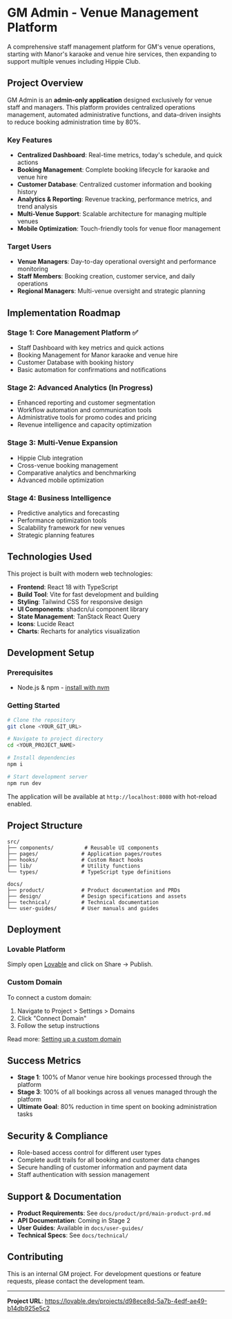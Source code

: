 
# GM Admin - Venue Management Platform

A comprehensive staff management platform for GM's venue operations, starting with Manor's karaoke and venue hire services, then expanding to support multiple venues including Hippie Club.

## Project Overview

GM Admin is an **admin-only application** designed exclusively for venue staff and managers. This platform provides centralized operations management, automated administrative functions, and data-driven insights to reduce booking administration time by 80%.

### Key Features

- **Centralized Dashboard**: Real-time metrics, today's schedule, and quick actions
- **Booking Management**: Complete booking lifecycle for karaoke and venue hire
- **Customer Database**: Centralized customer information and booking history
- **Analytics & Reporting**: Revenue tracking, performance metrics, and trend analysis
- **Multi-Venue Support**: Scalable architecture for managing multiple venues
- **Mobile Optimization**: Touch-friendly tools for venue floor management

### Target Users

- **Venue Managers**: Day-to-day operational oversight and performance monitoring
- **Staff Members**: Booking creation, customer service, and daily operations
- **Regional Managers**: Multi-venue oversight and strategic planning

## Implementation Roadmap

### Stage 1: Core Management Platform ✅
- Staff Dashboard with key metrics and quick actions
- Booking Management for Manor karaoke and venue hire
- Customer Database with booking history
- Basic automation for confirmations and notifications

### Stage 2: Advanced Analytics (In Progress)
- Enhanced reporting and customer segmentation
- Workflow automation and communication tools
- Administrative tools for promo codes and pricing
- Revenue intelligence and capacity optimization

### Stage 3: Multi-Venue Expansion
- Hippie Club integration
- Cross-venue booking management
- Comparative analytics and benchmarking
- Advanced mobile optimization

### Stage 4: Business Intelligence
- Predictive analytics and forecasting
- Performance optimization tools
- Scalability framework for new venues
- Strategic planning features

## Technologies Used

This project is built with modern web technologies:

- **Frontend**: React 18 with TypeScript
- **Build Tool**: Vite for fast development and building
- **Styling**: Tailwind CSS for responsive design
- **UI Components**: shadcn/ui component library
- **State Management**: TanStack React Query
- **Icons**: Lucide React
- **Charts**: Recharts for analytics visualization

## Development Setup

### Prerequisites
- Node.js & npm - [install with nvm](https://github.com/nvm-sh/nvm#installing-and-updating)

### Getting Started

```sh
# Clone the repository
git clone <YOUR_GIT_URL>

# Navigate to project directory
cd <YOUR_PROJECT_NAME>

# Install dependencies
npm i

# Start development server
npm run dev
```

The application will be available at `http://localhost:8080` with hot-reload enabled.

## Project Structure

```
src/
├── components/          # Reusable UI components
├── pages/              # Application pages/routes
├── hooks/              # Custom React hooks
├── lib/                # Utility functions
└── types/              # TypeScript type definitions

docs/
├── product/            # Product documentation and PRDs
├── design/             # Design specifications and assets
├── technical/          # Technical documentation
└── user-guides/        # User manuals and guides
```

## Deployment

### Lovable Platform
Simply open [Lovable](https://lovable.dev/projects/d98ece8d-5a7b-4edf-ae49-b14db925e5c2) and click on Share → Publish.

### Custom Domain
To connect a custom domain:
1. Navigate to Project > Settings > Domains
2. Click "Connect Domain"
3. Follow the setup instructions

Read more: [Setting up a custom domain](https://docs.lovable.dev/tips-tricks/custom-domain#step-by-step-guide)

## Success Metrics

- **Stage 1**: 100% of Manor venue hire bookings processed through the platform
- **Stage 3**: 100% of all bookings across all venues managed through the platform
- **Ultimate Goal**: 80% reduction in time spent on booking administration tasks

## Security & Compliance

- Role-based access control for different user types
- Complete audit trails for all booking and customer data changes
- Secure handling of customer information and payment data
- Staff authentication with session management

## Support & Documentation

- **Product Requirements**: See `docs/product/prd/main-product-prd.md`
- **API Documentation**: Coming in Stage 2
- **User Guides**: Available in `docs/user-guides/`
- **Technical Specs**: See `docs/technical/`

## Contributing

This is an internal GM project. For development questions or feature requests, please contact the development team.

---

**Project URL**: https://lovable.dev/projects/d98ece8d-5a7b-4edf-ae49-b14db925e5c2
